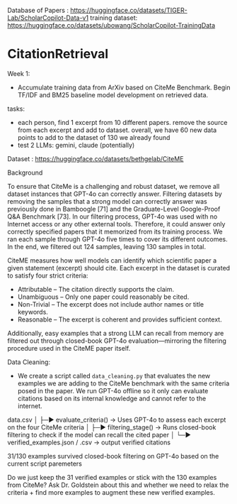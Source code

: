 Database of Papers : https://huggingface.co/datasets/TIGER-Lab/ScholarCopilot-Data-v1
training dataset: https://huggingface.co/datasets/ubowang/ScholarCopilot-TrainingData

# CitationRetrieval

Week 1:
- Accumulate training data from ArXiv based on CiteMe Benchmark. Begin TF/IDF and BM25 baseline model development on retrieved data.

tasks:
- each person, find 1 excerpt from 10 different papers. remove the source from each excerpt and add to dataset. overall, we have 60 new data points to add to the dataset of 130 we already found
- test 2 LLMs: gemini, claude (potentially)

Dataset : https://huggingface.co/datasets/bethgelab/CiteME

Background

To ensure that CiteMe is a challenging and robust dataset, we remove all dataset instances that GPT-4o can correctly answer. Filtering datasets by removing the samples that a strong model can correctly answer was previously done in Bamboogle [71] and the Graduate-Level Google-Proof Q&A Benchmark [73]. In our filtering process, GPT-4o was used with no Internet access or any other external tools. Therefore, it could answer only correctly specified papers that it memorized from its training process. We ran each sample through GPT-4o five times to cover its different outcomes. In the end, we filtered out 124 samples, leaving 130 samples in total.

CiteME measures how well models can identify which scientific paper a given statement (excerpt) should cite.
Each excerpt in the dataset is curated to satisfy four strict criteria:
- Attributable – The citation directly supports the claim.
- Unambiguous – Only one paper could reasonably be cited.
- Non-Trivial – The excerpt does not include author names or title keywords.
- Reasonable – The excerpt is coherent and provides sufficient context.

Additionally, easy examples that a strong LLM can recall from memory are filtered out through closed-book GPT-4o evaluation—mirroring the filtering procedure used in the CiteME paper itself.

Data Cleaning:
- We create a script called `data_cleaning.py` that evaluates the new examples we are adding to the 
CiteMe benchmark with the same criteria posed in the paper. We run GPT-4o offline so it only can evaluate
citations based on its internal knowledge and cannot refer to the internet. 

data.csv
   │
   ├─► evaluate_criteria() → Uses GPT-4o to assess each excerpt on the four CiteMe criteria
   │
   ├─► filtering_stage()   → Runs closed-book filtering to check if the model can recall the cited paper
   │
   └─► verified_examples.json / .csv -> output verified citations

31/130 examples survived closed-book filtering on GPT-4o based on the current script paremeters

Do we just keep the 31 verified examples or stick with the 130 examples from CiteMe? Ask Dr. Goldstein about this and whether we need to relax the criteria + find more examples to augment these new verified examples. 
